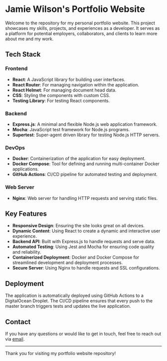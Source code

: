# Jamie Wilson's Portfolio Website

Welcome to the repository for my personal portfolio website. This project showcases my skills, projects, and experiences as a developer. It serves as a platform for potential employers, collaborators, and clients to learn more about me and my work.

## Tech Stack

### Frontend

- **React**: A JavaScript library for building user interfaces.
- **React Router**: For managing navigation within the application.
- **React Helmet**: For managing document head data.
- **CSS**: Styling the components with custom CSS.
- **Testing Library**: For testing React components.

### Backend

- **Express.js**: A minimal and flexible Node.js web application framework.
- **Mocha**: JavaScript test framework for Node.js programs.
- **Supertest**: Super-agent driven library for testing Node.js HTTP servers.

### DevOps

- **Docker**: Containerization of the application for easy deployment.
- **Docker Compose**: Tool for defining and running multi-container Docker applications.
- **GitHub Actions**: CI/CD pipeline for automated testing and deployment.

### Web Server

- **Nginx**: Web server for handling HTTP requests and serving static files.

## Key Features

- **Responsive Design**: Ensuring the site looks great on all devices.
- **Dynamic Content**: Using React to create a dynamic and interactive user experience.
- **Backend API**: Built with Express.js to handle requests and serve data.
- **Automated Testing**: Using Jest and Mocha for ensuring code quality and reliability.
- **Containerized Deployment**: Docker and Docker Compose for streamlined development and deployment processes.
- **Secure Server**: Using Nginx to handle requests and SSL configurations.

## Deployment

The application is automatically deployed using GitHub Actions to a DigitalOcean Droplet. The CI/CD pipeline ensures that every push to the master branch triggers tests and updates the live application.

## Contact

If you have any questions or would like to get in touch, feel free to reach out via [email](mailto:howemanning@gmail.com).

---

Thank you for visiting my portfolio website repository!
